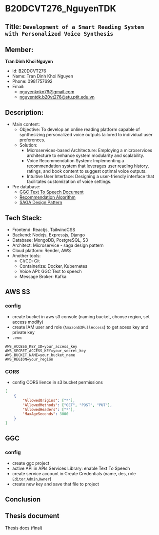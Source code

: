 # B20DCVT276_NguyenTDK
## Title: `Development of a Smart Reading System with Personalized Voice Synthesis`
## Member: 
**Tran Dinh Khoi Nguyen**
- Id: B20DCVT276
- Name: Tran Dinh Khoi Nguyen
- Phone: 0981757692
- Email: 
  - nguyenknkn76@gmail.com
  - nguyentdk.b20vt276@stu.ptit.edu.vn

## Description: 
- Main content:
  - Objective: To develop an online reading platform capable of synthesizing personalized voice outputs tailored to individual user preferences.
  - Solution: 
     - Microservices-based Architecture: Employing a microservices architecture to enhance system modularity and scalability.
     - Voice Recommendation System: Implementing a recommendation system that leverages user reading history, ratings, and book content to suggest optimal voice outputs.
     - Intuitive User Interface: Designing a user-friendly interface that facilitates customization of voice settings.
- Pre database:
  - [GGC Text To Speech Document](https://cloud.google.com/text-to-speech/docs/basics) 
  - [Recommendation Algorithm ](https://phamdinhkhanh.github.io/2019/11/04/Recommendation_Compound_Part1.html#21-content-based-filtering)
  - [SAGA Design Pattern](https://microservices.io/patterns/data/saga.html#example-orchestration-based-saga) 

## Tech Stack:
- Frontend: Reactjs, TailwindCSS
- Backend: Nodejs, Expressjs, Django
- Database: MongoDB, PostgreSQL, S3
- Architect: Microservice - saga design pattern
- Cloud platform: Render, AWS
- Another tools:
  - CI/CD: Git
  - Containerize: Docker, Kubernetes
  - Voice API: GGC Text to speech
  - Message Broker: Kafka

## AWS S3 
### config
- create bucket in aws s3 console (naming bucket, choose region, set access modify)
- create IAM user and role (`AmazonS3FullAccess`) to get acess key and private key
- `.env`: 
```
AWS_ACCESS_KEY_ID=your_access_key
AWS_SECRET_ACCESS_KEY=your_secret_key
AWS_BUCKET_NAME=your_bucket_name
AWS_REGION=your_region
```

### CORS
- config CORS lience in s3 bucket permissions 
```.json
[
    {
        "AllowedOrigins": ["*"],
        "AllowedMethods": ["GET", "POST", "PUT"],
        "AllowedHeaders": ["*"],
        "MaxAgeSeconds": 3000
    }
]
```

## GGC 
### config
- create ggc project
- active API in APIs Services Library: enable Text To Speech
- create service account in Create Credentials (name, des, role `Editor`,`Admin`,`Owner`)
- create new key and save that file to project

## Conclusion

## Thesis document
Thesis docs (final)